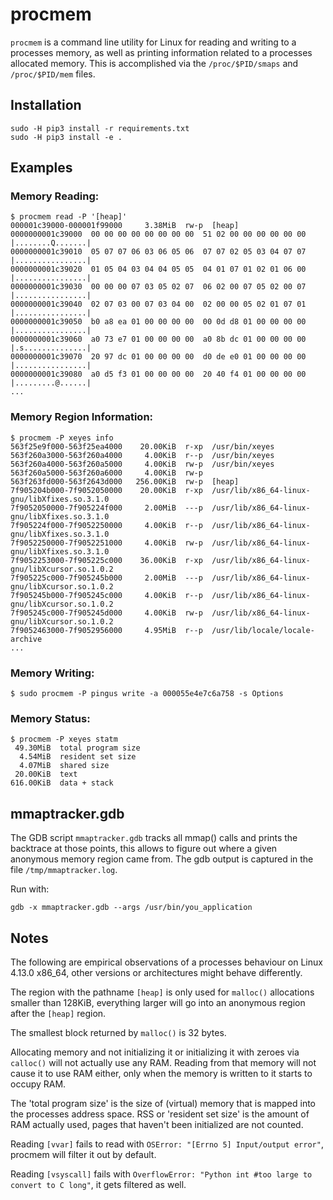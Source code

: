 procmem
=======

`procmem` is a command line utility for Linux for reading and writing
to a processes memory, as well as printing information related to a
processes allocated memory. This is accomplished via the
`/proc/$PID/smaps` and `/proc/$PID/mem` files.


Installation
------------

    sudo -H pip3 install -r requirements.txt
    sudo -H pip3 install -e .


Examples
--------

### Memory Reading:

    $ procmem read -P '[heap]'
    000001c39000-000001f99000     3.38MiB  rw-p  [heap]
    0000000001c39000  00 00 00 00 00 00 00 00  51 02 00 00 00 00 00 00  |........Q.......|
    0000000001c39010  05 07 07 06 03 06 05 06  07 07 02 05 03 04 07 07  |................|
    0000000001c39020  01 05 04 03 04 04 05 05  04 01 07 01 02 01 06 00  |................|
    0000000001c39030  00 00 00 07 03 05 02 07  06 02 00 07 05 02 00 07  |................|
    0000000001c39040  02 07 03 00 07 03 04 00  02 00 00 05 02 01 07 01  |................|
    0000000001c39050  b0 a8 ea 01 00 00 00 00  00 0d d8 01 00 00 00 00  |................|
    0000000001c39060  a0 73 e7 01 00 00 00 00  a0 8b dc 01 00 00 00 00  |.s..............|
    0000000001c39070  20 97 dc 01 00 00 00 00  d0 de e0 01 00 00 00 00  |................|
    0000000001c39080  a0 d5 f3 01 00 00 00 00  20 40 f4 01 00 00 00 00  |.........@......|
    ...

### Memory Region Information:

    $ procmem -P xeyes info
    563f25e9f000-563f25ea4000    20.00KiB  r-xp  /usr/bin/xeyes
    563f260a3000-563f260a4000     4.00KiB  r--p  /usr/bin/xeyes
    563f260a4000-563f260a5000     4.00KiB  rw-p  /usr/bin/xeyes
    563f260a5000-563f260a6000     4.00KiB  rw-p
    563f263fd000-563f2643d000   256.00KiB  rw-p  [heap]
    7f905204b000-7f9052050000    20.00KiB  r-xp  /usr/lib/x86_64-linux-gnu/libXfixes.so.3.1.0
    7f9052050000-7f905224f000     2.00MiB  ---p  /usr/lib/x86_64-linux-gnu/libXfixes.so.3.1.0
    7f905224f000-7f9052250000     4.00KiB  r--p  /usr/lib/x86_64-linux-gnu/libXfixes.so.3.1.0
    7f9052250000-7f9052251000     4.00KiB  rw-p  /usr/lib/x86_64-linux-gnu/libXfixes.so.3.1.0
    7f9052253000-7f905225c000    36.00KiB  r-xp  /usr/lib/x86_64-linux-gnu/libXcursor.so.1.0.2
    7f905225c000-7f905245b000     2.00MiB  ---p  /usr/lib/x86_64-linux-gnu/libXcursor.so.1.0.2
    7f905245b000-7f905245c000     4.00KiB  r--p  /usr/lib/x86_64-linux-gnu/libXcursor.so.1.0.2
    7f905245c000-7f905245d000     4.00KiB  rw-p  /usr/lib/x86_64-linux-gnu/libXcursor.so.1.0.2
    7f9052463000-7f9052956000     4.95MiB  r--p  /usr/lib/locale/locale-archive
    ...


### Memory Writing:

    $ sudo procmem -P pingus write -a 000055e4e7c6a758 -s Options

### Memory Status:

    $ procmem -P xeyes statm
     49.30MiB  total program size
      4.54MiB  resident set size
      4.07MiB  shared size
     20.00KiB  text
    616.00KiB  data + stack


mmaptracker.gdb
---------------

The GDB script `mmaptracker.gdb` tracks all mmap() calls and prints
the backtrace at those points, this allows to figure out where a given
anonymous memory region came from. The gdb output is captured in the
file `/tmp/mmaptracker.log`.

Run with:

    gdb -x mmaptracker.gdb --args /usr/bin/you_application


Notes
-----

The following are empirical observations of a processes behaviour on
Linux 4.13.0 x86_64, other versions or architectures might behave
differently.

The region with the pathname `[heap]` is only used for `malloc()`
allocations smaller than 128KiB, everything larger will go into an
anonymous region after the `[heap]` region.

The smallest block returned by `malloc()` is 32 bytes.

Allocating memory and not initializing it or initializing it with
zeroes via `calloc()` will not actually use any RAM. Reading from that
memory will not cause it to use RAM either, only when the memory is
written to it starts to occupy RAM.

The 'total program size' is the size of (virtual) memory that is
mapped into the processes address space. RSS or 'resident set size' is
the amount of RAM actually used, pages that haven't been initialized
are not counted.

Reading `[vvar]` fails to read with `OSError: "[Errno 5] Input/output
error"`, procmem will filter it out by default.

Reading `[vsyscall]` fails with `OverflowError: "Python int #too large
to convert to C long"`, it gets filtered as well.

